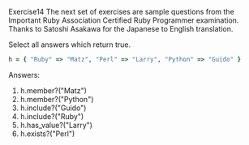 Exercise14 The next set of exercises are sample questions from the Important Ruby Association Certified Ruby Programmer examination. Thanks to Satoshi Asakawa for the Japanese to English translation.

Select all answers which return true.

```ruby
h = { "Ruby" => "Matz", "Perl" => "Larry", "Python" => "Guido" }
```

Answers:

1. h.member?("Matz")
2. h.member?("Python")
3. h.include?("Guido")
4. h.include?("Ruby")
5. h.has_value?("Larry")
6. h.exists?("Perl")